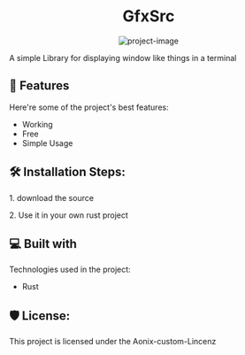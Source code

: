 <h1 align="center" id="title">GfxSrc</h1>

<p align="center"><img src="" alt="project-image"></p>

<p id="description">A simple Library for displaying window like things in a terminal</p>

  
  
<h2>🧐 Features</h2>

Here're some of the project's best features:

*   Working
*   Free
*   Simple Usage

<h2>🛠️ Installation Steps:</h2>

<p>1. download the source</p>

<p>2. Use it in your own rust project</p>

  
  
<h2>💻 Built with</h2>

Technologies used in the project:

*   Rust

<h2>🛡️ License:</h2>

This project is licensed under the Aonix-custom-Lincenz